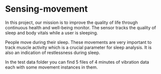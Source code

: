 # Sensing-movement

In this project, our mission is to improve the quality of life through continuous health and well-being monitor. The sensor tracks the quality of sleep and body vitals while a user is sleeping.

People move during their sleep. These movements are very important to track muscle activity which is a crucial parameter for sleep analysis. It is also an indication of restlessness during sleep.

In the test data folder you can find 5 files of 4 minutes of vibration data each with some movement instances in them.


